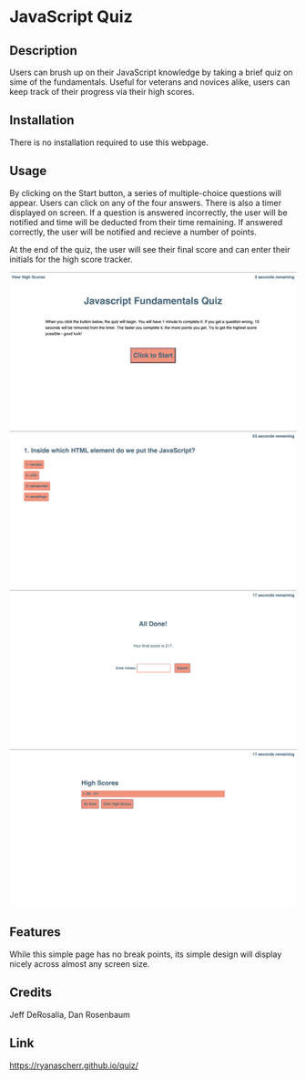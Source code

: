 # JavaScript Quiz

## Description

Users can brush up on their JavaScript knowledge by taking a brief quiz on sime of the fundamentals. Useful for veterans and novices alike, users can keep track of their progress via their high scores.

## Installation

There is no installation required to use this webpage.

## Usage

By clicking on the Start button, a series of multiple-choice questions will appear. Users can click on any of the four answers. There is also a timer displayed on screen. If a question is answered incorrectly, the user will be notified and time will be deducted from their time remaining. If answered correctly, the user will be notified and recieve a number of points.

At the end of the quiz, the user will see their final score and can enter their initials for the high score tracker.

![JavaScript Quiz](assets/img/quiz-intro.png)
![JavaScript Quiz](assets/img/quiz-question.png)
![JavaScript Quiz](assets/img/quiz-score.png)
![JavaScript Quiz](assets/img/quiz-high-score.png)

## Features

While this simple page has no break points, its simple design will display nicely across almost any screen size.

## Credits

Jeff DeRosalia, Dan Rosenbaum

## Link

https://ryanascherr.github.io/quiz/

